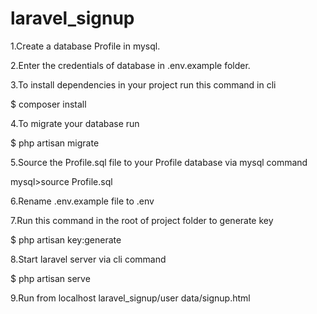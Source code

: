 # laravel_signup

1.Create a database Profile in mysql.

2.Enter the credentials of database in .env.example folder.

3.To install dependencies in your project run this command in cli

$ composer install

4.To migrate your database run

$ php artisan migrate

5.Source the Profile.sql file to your Profile database via mysql command

 mysql>source Profile.sql
 
6.Rename .env.example file to .env

7.Run this command in the root of project folder to generate key

$ php artisan key:generate

8.Start laravel server via cli command
  
 $ php artisan serve
 
9.Run from localhost laravel_signup/user data/signup.html


